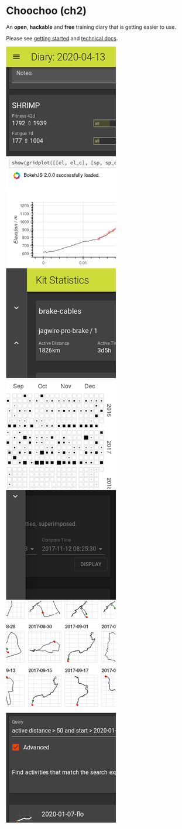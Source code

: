 
# Choochoo (ch2)

An **open**, **hackable** and **free** training diary that is getting
easier to use.

Please see [getting started](https://andrewcooke.github.io/choochoo/)
and [technical
docs](https://andrewcooke.github.io/choochoo/technical).

[![web diary](docs/teasers/web-diary-sq.png)](docs/teasers/web-diary.png)
[![jupyter details](docs/teasers/jupyter-details-sq.png)](docs/teasers/jupyter-details.png)
[![web kit statistics](docs/teasers/web-kit-statistics-sq.png)](docs/teasers/web-kit-statistics.png)
[![jupyter calendar](docs/teasers/jupyter-calendar-sq.png)](docs/teasers/jupyter-calendar.png)
[![web analysis](docs/teasers/web-analysis-sq.png)](docs/teasers/web-analysis.png)
[![jupyter all activities](docs/teasers/jupyter-all-activities-sq.png)](docs/teasers/jupyter-all-activities.png)
[![search](docs/teasers/search-sq.png)](docs/teasers/search.png)
